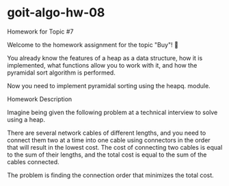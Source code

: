 # goit-algo-hw-08

Homework for Topic #7



Welcome to the homework assignment for the topic "Buy"! 🙂



You already know the features of a heap as a data structure, how it is implemented, what functions allow you to work with it, and how the pyramidal sort algorithm is performed.

Now you need to implement pyramidal sorting using the heapq. module.



Homework Description

Imagine being given the following problem at a technical interview to solve using a heap.

There are several network cables of different lengths, and you need to connect them two at a time into one cable using connectors in the order that will result in the lowest cost. The cost of connecting two cables is equal to the sum of their lengths, and the total cost is equal to the sum of the cables connected.

The problem is finding the connection order that minimizes the total cost.
